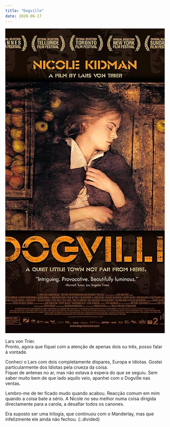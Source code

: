 ```yaml
---
title: "Dogville"
date: 2020-06-17
---
```


![dogville](assets/images/flm_20.jpg)

Lars von Trier.\
Pronto, agora que fiquei com a atenção de apenas dois ou três, posso falar à vontade.

Conheci o Lars com dois completamente díspares, Europa e Idiotas. Gostei particularmente dos Idiotas pela crueza da coisa.\
Fiquei de antenas no ar, mas não estava à espera do que se seguiu. Sem saber muito bem de que lado aquilo veio, apanhei com o Dogville nas ventas.

Lembro-me de ter ficado mudo quando acabou. Reacção comum em mim quando a coisa bate a sério. A Nicole no seu melhor numa coisa dirigida directamente para a carola, a desafiar todos os canones.

Era suposto ser uma trilogia, que continuou com o Manderlay, mas que infelizmente ele ainda não fechou.
{:.divided}